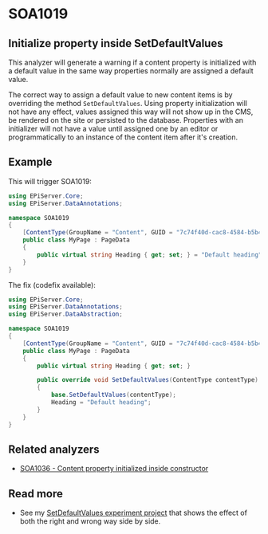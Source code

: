 # SOA1019

## Initialize property inside SetDefaultValues

This analyzer will generate a warning if a content property is initialized
with a default value in the same way properties normally are
assigned a default value.

The correct way to assign a default value to new content items is by overriding
the method `SetDefaultValues`. Using property initialization will not have any effect,
values assigned this way will not show up in the CMS, be rendered on the site or
persisted to the database. Properties with an initializer will not have a value
until assigned one by an editor or programmatically to an instance of the content item
after it's creation.

## Example

This will trigger SOA1019:
```C#
using EPiServer.Core;
using EPiServer.DataAnnotations;

namespace SOA1019
{
    [ContentType(GroupName = "Content", GUID = "7c74f40d-cac8-4584-b5b4-09fc3e55e2b2")]
    public class MyPage : PageData
    {
        public virtual string Heading { get; set; } = "Default heading"; // <-- SOA1019
    }
}
```

The fix (codefix available):
```C#
using EPiServer.Core;
using EPiServer.DataAnnotations;
using EPiServer.DataAbstraction;

namespace SOA1019
{
    [ContentType(GroupName = "Content", GUID = "7c74f40d-cac8-4584-b5b4-09fc3e55e2b2")]
    public class MyPage : PageData
    {
        public virtual string Heading { get; set; }

        public override void SetDefaultValues(ContentType contentType)
        {
            base.SetDefaultValues(contentType);
            Heading = "Default heading";
        }
    }
}
```

## Related analyzers

- [SOA1036 - Content property initialized inside constructor](https://github.com/Stekeblad/stekeblad.optimizely.analyzers/blob/master/doc/Analyzers/SOA1036.md)

## Read more

- See my [SetDefaultValues experiment project](https://github.com/Stekeblad/SetDefaultValues-experiment)
that shows the effect of both the right and wrong way side by side.